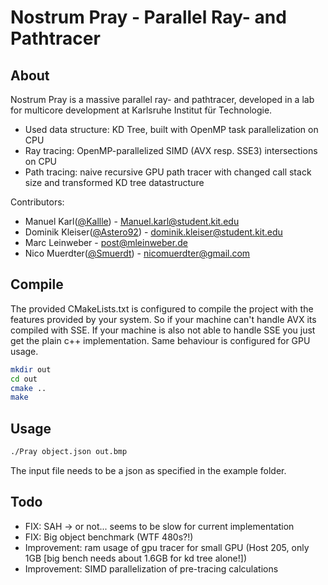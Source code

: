 # Nostrum Pray - Parallel Ray- and Pathtracer

## About

Nostrum Pray is a massive parallel ray- and pathtracer, developed in a lab for multicore development at Karlsruhe Institut für Technologie.

* Used data structure: KD Tree, built with OpenMP task parallelization on CPU
* Ray tracing: OpenMP-parallelized SIMD (AVX resp. SSE3) intersections on CPU
* Path tracing: naive recursive GPU path tracer with changed call stack size and transformed KD tree datastructure

Contributors:
* Manuel Karl([@Kallle](https://github.com/kallle)) - <Manuel.karl@student.kit.edu>
* Dominik Kleiser([@Astero92](https://github.com/Astero92)) - <dominik.kleiser@student.kit.edu>
* Marc Leinweber - <post@mleinweber.de>
* Nico Muerdter([@Smuerdt](https://github.com/nicmue)) - <nicomuerdter@gmail.com>

## Compile

The provided CMakeLists.txt is configured to compile the project with the features provided by your system. So if your machine can't handle AVX its compiled with SSE. If your machine is also not able to handle SSE you just get the plain c++ implementation. Same behaviour is configured for GPU usage.

``` bash
mkdir out
cd out
cmake ..
make
```

## Usage

``` bash
./Pray object.json out.bmp
```

The input file needs to be a json as specified in the example folder.

## Todo

* FIX: SAH -> or not... seems to be slow for current implementation
* FIX: Big object benchmark (WTF 480s?!)
* Improvement: ram usage of gpu tracer for small GPU (Host 205, only 1GB [big bench needs about 1.6GB for kd tree alone!])
* Improvement: SIMD parallelization of pre-tracing calculations
